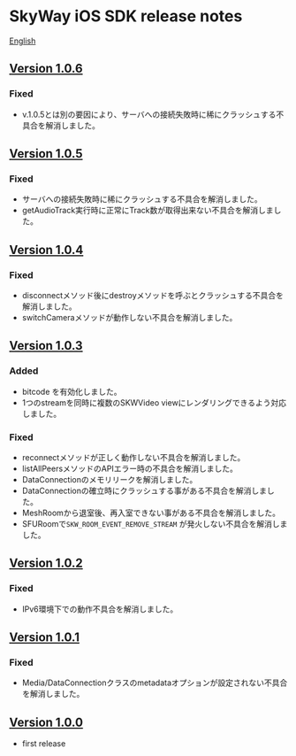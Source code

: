 # SkyWay iOS SDK release notes

[English](./release-notes.en.md)

## [Version 1.0.6](https://github.com/skyway/skyway-android-sdk/releases/tag/v1.0.6)

### Fixed

- v.1.0.5とは別の要因により、サーバへの接続失敗時に稀にクラッシュする不具合を解消しました。

## [Version 1.0.5](https://github.com/skyway/skyway-ios-sdk/releases/tag/v1.0.5)

### Fixed

- サーバへの接続失敗時に稀にクラッシュする不具合を解消しました。
- getAudioTrack実行時に正常にTrack数が取得出来ない不具合を解消しました。

## [Version 1.0.4](https://github.com/skyway/skyway-ios-sdk/releases/tag/v1.0.4)

### Fixed

- disconnectメソッド後にdestroyメソッドを呼ぶとクラッシュする不具合を解消しました。
- switchCameraメソッドが動作しない不具合を解消しました。

## [Version 1.0.3](https://github.com/skyway/skyway-ios-sdk/releases/tag/v1.0.3)

### Added

- bitcode を有効化しました。
- 1つのstreamを同時に複数のSKWVideo viewにレンダリングできるよう対応しました。

### Fixed

- reconnectメソッドが正しく動作しない不具合を解消しました。
- listAllPeersメソッドのAPIエラー時の不具合を解消しました。
- DataConnectionのメモリリークを解消しました。
- DataConnectionの確立時にクラッシュする事がある不具合を解消しました。
- MeshRoomから退室後、再入室できない事がある不具合を解消しました。
- SFURoomで`SKW_ROOM_EVENT_REMOVE_STREAM` が発火しない不具合を解消しました。

## [Version 1.0.2](https://github.com/skyway/skyway-ios-sdk/releases/tag/v1.0.2)

### Fixed

- IPv6環境下での動作不具合を解消しました。

## [Version 1.0.1](https://github.com/skyway/skyway-ios-sdk/releases/tag/v1.0.1)

### Fixed

- Media/DataConnectionクラスのmetadataオプションが設定されない不具合を解消しました。

## [Version 1.0.0](https://github.com/skyway/skyway-ios-sdk/releases/tag/v1.0.0)

- first release
